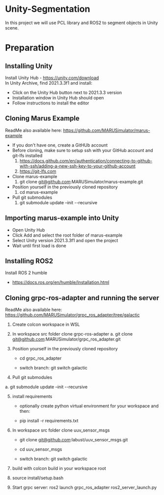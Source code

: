# Unity-Segmentation
In this project we will use PCL library and ROS2 to segment objects in Unity scene.
# Preparation
## Installing Unity <br/>
Install Unity Hub - https://unity.com/download <br/>
In Unity Archive, find 2021.3.3f1 and install: <br/>
  - Click on the Unity Hub button next to 2021.3.3 version <br/>
  - Installation window in Unity Hub should open <br/>
  - Follow instructions to install the editor <br/>
## Cloning Marus Example
ReadMe also available here: https://github.com/MARUSimulator/marus-example <br/>
- If you don't have one, create a GitHUb account <br/>
- Before cloning, make sure to setup ssh with your GitHub account and git-lfs installed <br/>
  1. https://docs.github.com/en/authentication/connecting-to-github-with-ssh/adding-a-new-ssh-key-to-your-github-account <br/>
  2. https://git-lfs.com <br/>
- Clone marus-example <br/>
  1. git clone git@github.com:MARUSimulator/marus-example.git <br/>
- Position yourself in the previously cloned repository <br/>
  1. cd marus-example <br/>
- Pull git submodules <br/>
  1. git submodule update –init --recursive <br/>
## Importing marus-example into Unity

 - Open Unity Hub <br/>
 - Click Add and select the root folder of marus-example <br/>
 - Select Unity version 2021.3.3f1 and open the project <br/>
 - Wait until first load is done <br/>

 ## Installing ROS2
 Install ROS 2 humble <br/>
 - https://docs.ros.org/en/humble/Installation.html <br/>

 ## Cloning grpc-ros-adapter and running the server 
 ReadMe also available here: https://github.com/MARUSimulator/grpc_ros_adapter/tree/galactic <br/>

1. Create colcon workspace in WSL <br/>

2. In workspace src folder clone grpc-ros-adapter a. git clone git@github.com:MARUSimulator/grpc_ros_adapter.git <br/>

3. Position yourself in the previously cloned repository <br/>
   - cd grpc_ros_adapter <br/>

   - switch branch: git switch galactic <br/>

4. Pull git submodules <br/>

a. git submodule update –init --recursive <br/>
 
5. install requirements <br/>

   - optionally create python virtual environment for your workspace and then: <br/>

   - pip install -r requirements.txt <br/>

6. In workspace src folder clone uuv_sensor_msgs
   - git clone git@github.com:labust/uuv_sensor_msgs.git <br/>

   - cd uuv_sensor_msgs <br/>

   - switch branch: git switch galactic <br/>

7. build with colcon build in your workspace root <br/>

8. source install/setup.bash <br/>

9. Start grpc server: ros2 launch grpc_ros_adapter ros2_server_launch.py <br/>
